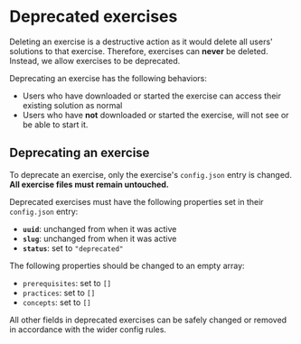 # Deprecated exercises

Deleting an exercise is a destructive action as it would delete all users' solutions to that exercise.
Therefore, exercises can **never** be deleted.
Instead, we allow exercises to be deprecated.

Deprecating an exercise has the following behaviors:

- Users who have downloaded or started the exercise can access their existing solution as normal
- Users who have **not** downloaded or started the exercise, will not see or be able to start it.

## Deprecating an exercise

To deprecate an exercise, only the exercise's `config.json` entry is changed.
**All exercise files must remain untouched.**

Deprecated exercises must have the following properties set in their `config.json` entry:

- **`uuid`**: unchanged from when it was active
- **`slug`**: unchanged from when it was active
- **`status`**: set to `"deprecated"`

The following properties should be changed to an empty array:

- `prerequisites`: set to `[]`
- `practices`: set to `[]`
- `concepts`: set to `[]`

All other fields in deprecated exercises can be safely changed or removed in accordance with the wider config rules.

[configlet]: /language-tracks/configuration/configlet.md
[topics]: https://github.com/exercism/problem-specifications/blob/master/TOPICS.txt
[track-blocking-progression]: https://github.com/exercism/v2-feedback/issues/36
